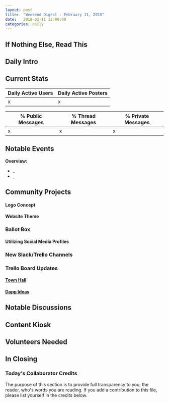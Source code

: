 ```yaml
---
layout: post
title:  "Weekend Digest - February 11, 2018"
date:   2018-02-11 12:00:00
categories: daily
---
```

## If Nothing Else, Read This


## Daily Intro


## Current Stats

| Daily Active Users | Daily Active Posters|
|--------------------|---------------------|
| x  | x   | x

| % Public Messages | % Thread Messages | % Private Messages |
|-------------------|-------------------|--------------------|
| x | x | x  |


## Notable Events

**Overview:**

* _
* _

## Community Projects

#### Logo Concept


#### Website Theme


### Ballot Box


#### Utilizing Social Media Profiles


### New  Slack/Trello Channels


### Trello Board Updates

#### [Town Hall][trello town hall]


#### [Dapp Ideas][trello dapp ideas]


## Notable Discussions


## Content Kiosk


## Volunteers Needed


## In Closing


### Today's Collaborator Credits
The purpose of this section is to provide full transparency to you, the reader, who's words you are reading. If you add a contribution to this file, please list yourself in the credits below.


[//]: # (Copy the following section into a Markdown file to enable linking by using the first part as URL)

[#access-requests]: https://dappsociety.slack.com/messages/C9498BH8C
[#attachments]: https://dappsociety.slack.com/messages/C96PYAY6N
[#ballot-box]: https://dappsociety.slack.com/messages/C94SG4VK7
[#community-management]: https://dappsociety.slack.com/messages/C93ARTCGG
[#content-kiosk]: https://dappsociety.slack.com/messages/C93U0SZQB
[#dapp-ideas]: https://dappsociety.slack.com/messages/C93V1MS1J
[#design]: https://dappsociety.slack.com/messages/C95CY7JEN
[#general]: https://dappsociety.slack.com/messages/C93CZR93K
[#group-contracts]: https://dappsociety.slack.com/messages/C9403E24A
[#group-repos]: https://dappsociety.slack.com/messages/C94PPRAD8
[#introductions]: https://dappsociety.slack.com/messages/C93U4JT99
[#needhelp]: https://dappsociety.slack.com/messages/C941CS55H
[#off-topic]: https://dappsociety.slack.com/messages/C953DAS2H
[#social-media]: https://dappsociety.slack.com/messages/C95HEF336

[trello town hall]: https://trello.com/b/Gpm7rwac/town-hall
[trello community management]: https://trello.com/b/3r6vlDXn/community-management
[trello daily digest]: https://trello.com/b/JIUk7VsQ/daily-digest
[trello dapp ideas]: https://trello.com/b/UNFkVdpL/dapp-ideas

[trello poll list]: https://trello.com/c/CyOTAFX8
